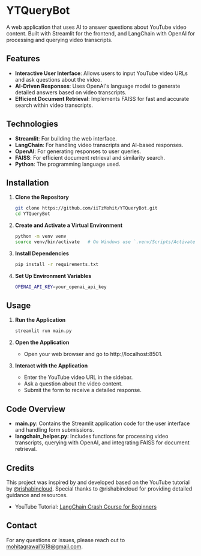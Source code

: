 # YTQueryBot

A web application that uses AI to answer questions about YouTube video content. Built with Streamlit for the frontend, and LangChain with OpenAI for processing and querying video transcripts.

## Features

- **Interactive User Interface**: Allows users to input YouTube video URLs and ask questions about the video.
- **AI-Driven Responses**: Uses OpenAI's language model to generate detailed answers based on video transcripts.
- **Efficient Document Retrieval**: Implements FAISS for fast and accurate search within video transcripts.

## Technologies

- **Streamlit**: For building the web interface.
- **LangChain**: For handling video transcripts and AI-based responses.
- **OpenAI**: For generating responses to user queries.
- **FAISS**: For efficient document retrieval and similarity search.
- **Python**: The programming language used.

## Installation

1. **Clone the Repository**

   ```bash
   git clone https://github.com/iiTzMohit/YTQueryBot.git
   cd YTQueryBot
2. **Create and Activate a Virtual Environment**

   ```bash
   python -m venv venv
   source venv/bin/activate   # On Windows use `.venv/Scripts/Activate.ps1`
3. **Install Dependencies**

   ```bash
   pip install -r requirements.txt
4. **Set Up Environment Variables**

   ```bash
   OPENAI_API_KEY=your_openai_api_key

## Usage

1. **Run the Application**

   ```bash
   streamlit run main.py
2. **Open the Application**
   - Open your web browser and go to http://localhost:8501.

3. **Interact with the Application**
   - Enter the YouTube video URL in the sidebar.
   - Ask a question about the video content.
   - Submit the form to receive a detailed response.

## Code Overview
- **main.py**: Contains the Streamlit application code for the user interface and handling form submissions.
- **langchain_helper.py**: Includes functions for processing video transcripts, querying with OpenAI, and integrating FAISS for document retrieval.
  
## Credits
This project was inspired by and developed based on the YouTube tutorial by [@rishabincloud](https://www.youtube.com/watch?v=lG7Uxts9SXs&t=527s). Special thanks to @rishabincloud for providing detailed guidance and resources.
- YouTube Tutorial: [LangChain Crash Course for Beginners](https://www.youtube.com/watch?v=lG7Uxts9SXs&t=527s)

## Contact
For any questions or issues, please reach out to mohitagrawal1618@gmail.com.
